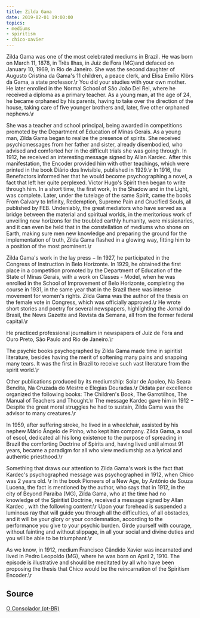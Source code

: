 ```yaml
---
title: Zilda Gama
date: 2019-02-01 19:00:00
topics: 
- mediums
- spiritism
- chico-xavier
---
```


Zilda Gama was one of the most celebrated mediums in Brazil. He was born on
March 11, 1878, in Três Ilhas, in Juiz de Fora (MG)and defaced on January 10,
1969, in Rio de Janeiro. She was the second daughter of Augusto Cristina da
Gama's 11 children, a peace clerk, and Elisa Emílio Klörs da Gama, a state
professor.\r You did your studies with your own mother. He later enrolled in the
Normal School of São João Del Rei, where he received a diploma as a primary
teacher. As a young man, at the age of 24, he became orphaned by his parents,
having to take over the direction of the house, taking care of five younger
brothers and, later, five other orphaned nephews.\r

She was a teacher and school principal, being awarded in competitions promoted
by the Department of Education of Minas Gerais. As a young man, Zilda Gama began
to realize the presence of spirits. She received psychicmessages from her father
and sister, already disembodied, who advised and comforted her in the difficult
trials she was going through. In 1912, he received an interesting message signed
by Allan Kardec. After this manifestation, the Encoder provided him with other
teachings, which were printed in the book Diário dos Invisible, published in
1929.\r In 1916, the Benefactors informed her that he would become
psychographing a novel, a fact that left her quite perplexed. Victor Hugo's
Spirit then began to write through him. In a short time, the first work, In the
Shadow and in the Light, was complete. Later, under the tutelage of the same
Spirit, came the books From Calvary to Infinity, Redemption, Supreme Pain and
Crucified Souls, all published by FEB. Undeniably, the great mediators who have
served as a bridge between the material and spiritual worlds, in the meritorious
work of unveiling new horizons for the troubled earthly humanity, were
missionaries, and it can even be held that in the constellation of mediums who
shone on Earth, making sure men new knowledge and preparing the ground for the
implementation of truth, Zilda Gama flashed in a glowing way, fitting him to a
position of the most prominent.\r

Zilda Gama's work in the lay press − In 1927, he participated in the Congress of
Instruction in Belo Horizonte. In 1929, he obtained the first place in a
competition promoted by the Department of Education of the State of Minas
Gerais, with a work on Classes - Model, when he was enrolled in the School of
Improvement of Belo Horizonte, completing the course in 1931, in the same year
that in the Brazil there was intense movement for women's rights. Zilda Gama was
the author of the thesis on the female vote in Congress, which was officially
approved.\r He wrote short stories and poetry for several newspapers,
highlighting the Jornal do Brasil, the News Gazette and Revista da Semana, all
from the former federal capital.\r

He practiced professional journalism in newspapers of Juiz de Fora and Ouro
Preto, São Paulo and Rio de Janeiro.\r

The psychic books psychographed by Zilda Gama made time in spiritist literature,
besides having the merit of softening many pains and snapping many tears. It was
the first in Brazil to receive such vast literature from the spirit world.\r

Other publications produced by its mediumship: Solar de Apoleo, Na Seara
Bendita, Na Cruzada do Mestre e Elegias Douradas.\r Didata par excellence
organized the following books: The Children's Book, The Garrotilhos, The Manual
of Teachers and Thought.\r The message Kardec gave him in 1912 − Despite the
great moral struggles he had to sustain, Zilda Gama was the advisor to many
creatures.\r

In 1959, after suffering stroke, he lived in a wheelchair, assisted by his
nephew Mário Ângelo de Pinho, who kept him company. Zilda Gama, a soul of escol,
dedicated all his long existence to the purpose of spreading in Brazil the
comforting Doctrine of Spirits and, having lived until almost 91 years, became a
paradigm for all who view mediumship as a lyrical and authentic priesthood.\r

Something that draws our attention to Zilda Gama's work is the fact that
Kardec's psychographed message was psychographed in 1912, when Chico was 2 years
old. \r In the book Pioneers of a New Age, by Antônio de Souza Lucena, the fact
is mentioned by the author, who says that in 1912, in the city of Beyond Paraíba
(MG), Zilda Gama, who at the time had no knowledge of the Spiritist Doctrine,
received a message signed by Allan Kardec , with the following content:\r Upon
your forehead is suspended a luminous ray that will guide you through all the
difficulties, of all obstacles, and it will be your glory or your condemnation,
according to the performance you give to your psychic burden. Girde yourself
with courage, without fainting and without slippage, in all your social and
divine duties and you will be able to be triumphant.\r

As we know, in 1912, medium Francisco Cândido Xavier was incarnated and lived in
Pedro Leopoldo (MG), where he was born on April 2, 1910. The episode is
illustrative and should be meditated by all who have been proposing the thesis
that Chico would be the reincarnation of the Spiritism Encoder.\r

## Source
[O Consolador (pt-BR)](http://www.oconsolador.com.br/linkfixo/biografias/zildagama.html)





